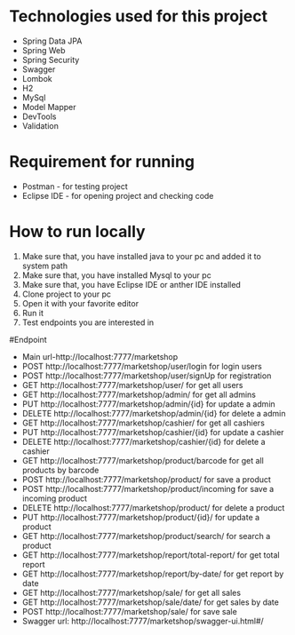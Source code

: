 # Technologies used for this project
- Spring Data JPA
- Spring Web
- Spring Security
- Swagger
- Lombok
- H2
- MySql
- Model Mapper
- DevTools
- Validation

# Requirement for running
- Postman - for testing project
- Eclipse IDE - for opening project and checking code

# How to run locally
1. Make sure that, you have installed java to your pc and added it to system path
2. Make sure that, you have installed Mysql to your pc
3. Make sure that, you have Eclipse IDE  or anther IDE installed
4. Clone project to your pc
5. Open it with your favorite editor
6. Run it
7. Test endpoints you are interested in

#Endpoint
- Main url-http://localhost:7777/marketshop
- POST http://localhost:7777/marketshop/user/login for login users
- POST http://localhost:7777/marketshop/user/signUp for registration
- GET http://localhost:7777/marketshop/user/ for get all users
- GET http://localhost:7777/marketshop/admin/ for get all admins
- PUT http://localhost:7777/marketshop/admin/{id} for update a admin
- DELETE http://localhost:7777/marketshop/admin/{id} for delete a admin
- GET http://localhost:7777/marketshop/cashier/ for get all cashiers
- PUT http://localhost:7777/marketshop/cashier/{id} for update a cashier
- DELETE http://localhost:7777/marketshop/cashier/{id} for delete a cashier
- GET http://localhost:7777/marketshop/product/barcode for get all products by barcode
- POST http://localhost:7777/marketshop/product/ for save a product
- POST http://localhost:7777/marketshop/product/incoming for save a incoming product
- DELETE http://localhost:7777/marketshop/product/ for delete a product
- PUT http://localhost:7777/marketshop/product/{id}/ for update a product
- GET http://localhost:7777/marketshop/product/search/ for search a product
- GET http://localhost:7777/marketshop/report/total-report/ for get total report
- GET http://localhost:7777/marketshop/report/by-date/ for get report by date
- GET http://localhost:7777/marketshop/sale/ for get all sales
- GET http://localhost:7777/marketshop/sale/date/ for get sales by date
- POST http://localhost:7777/marketshop/sale/ for save sale
- Swagger url: http://localhost:7777/marketshop/swagger-ui.html#/
